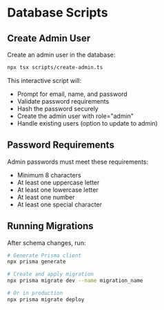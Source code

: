# Database Scripts

## Create Admin User

Create an admin user in the database:

```bash
npx tsx scripts/create-admin.ts
```

This interactive script will:
- Prompt for email, name, and password
- Validate password requirements
- Hash the password securely
- Create the admin user with role="admin"
- Handle existing users (option to update to admin)

## Password Requirements

Admin passwords must meet these requirements:
- Minimum 8 characters
- At least one uppercase letter
- At least one lowercase letter
- At least one number
- At least one special character

## Running Migrations

After schema changes, run:

```bash
# Generate Prisma client
npx prisma generate

# Create and apply migration
npx prisma migrate dev --name migration_name

# Or in production
npx prisma migrate deploy
```

